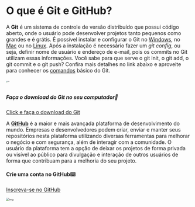 # O que é Git e GitHub?



A **Git** é um sistema de controle de versão distribuído que possui código aberto, onde o usuário pode desenvolver projetos tanto pequenos como grandes e é grátis. É possível instalar e configurar o Git no [Windows](https://comandosgit.github.io/), no [Mac](https://comandosgit.github.io/) ou no [Linux](https://comandosgit.github.io/). Após a instalação é necessário fazer um _git config_, ou seja, definir nome de usuário e endereço de e-mail, pois os commits no Git utilizam essas informações. Você sabe para que serve o git init, o git add, o git commit e o git push? Confira mais detalhes no link abaixo e aproveite para conhecer os [comandos](https://comandosgit.github.io/) básico do Git. 



###### <img src="https://git-scm.com/images/logo@2x.png" alt="Git" style="zoom: 25%;" />

##### Faça o download do Git no seu computador:link:

[Click e faça o download do Git](https://git-scm.com/downloads) 



A [**GitHub**](https://github.com/features) é a maior e mais avançada plataforma de desenvolvimento do mundo. Empresas e desenvolvedores podem criar, enviar e manter seus repositórios nesta plataforma utilizando diversas ferramentas para melhorar o negócio e com segurança, além de interagir com a comunidade. O usuário da plataforma tem a opção de deixar os projetos de forma privada ou visível ao público para divulgação e interação de outros usuários de forma que contribuam para a melhoria do seu projeto. 



#### Crie uma conta no GitHub:keyboard:

[Inscreva-se no GitHub](https://github.com/)

<img src="https://github.githubassets.com/images/modules/marketplace/marketplace-illustration-01.svg" alt="img" style="zoom: 50%;" />







